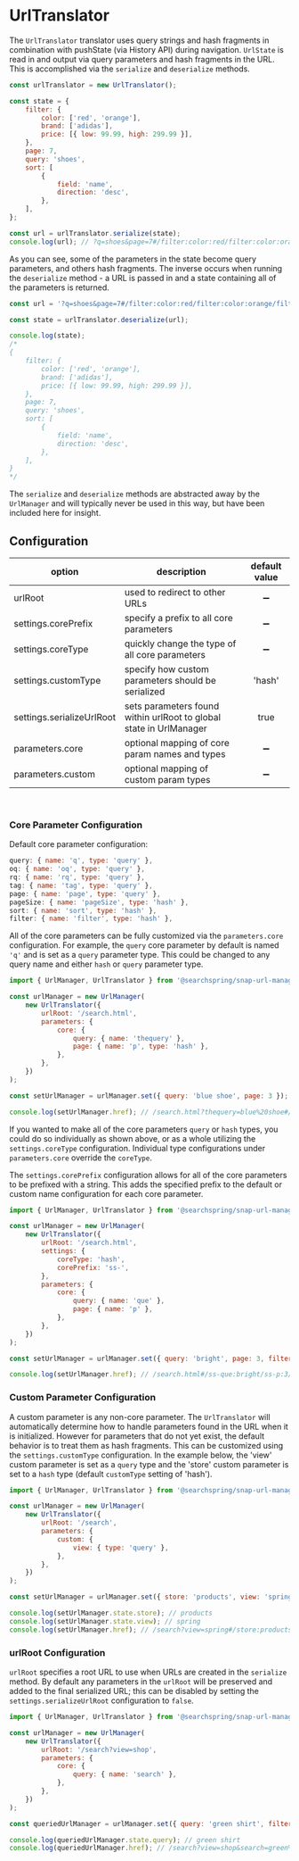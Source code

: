 # UrlTranslator

The `UrlTranslator` translator uses query strings and hash fragments in combination with pushState (via History API) during navigation. `UrlState` is read in and output via query parameters and hash fragments in the URL. This is accomplished via the `serialize` and `deserialize` methods.

```js
const urlTranslator = new UrlTranslator();

const state = {
	filter: {
		color: ['red', 'orange'],
		brand: ['adidas'],
		price: [{ low: 99.99, high: 299.99 }],
	},
	page: 7,
	query: 'shoes',
	sort: [
		{
			field: 'name',
			direction: 'desc',
		},
	],
};

const url = urlTranslator.serialize(state);
console.log(url); // ?q=shoes&page=7#/filter:color:red/filter:color:orange/filter:brand:adidas/filter:price:99.99:299.99/sort:name:desc

```

As you can see, some of the parameters in the state become query parameters, and others hash fragments. The inverse occurs when running the `deserialize` method - a URL is passed in and a state containing all of the parameters is returned.

```js
const url = '?q=shoes&page=7#/filter:color:red/filter:color:orange/filter:brand:adidas/filter:price:99.99:299.99/sort:name:desc';

const state = urlTranslator.deserialize(url);

console.log(state);
/*
{
	filter: {
		color: ['red', 'orange'],
		brand: ['adidas'],
		price: [{ low: 99.99, high: 299.99 }],
	},
	page: 7,
	query: 'shoes',
	sort: [
		{
			field: 'name',
			direction: 'desc',
		},
	],
}
*/
```

The `serialize` and `deserialize` methods are abstracted away by the `UrlManager` and will typically never be used in this way, but have been included here for insight.

## Configuration

| option | description | default value |
|---|---|:---:|
| urlRoot | used to redirect to other URLs | ➖ |
| settings.corePrefix | specify a prefix to all core parameters | ➖ |
| settings.coreType | quickly change the type of all core parameters | ➖ |
| settings.customType | specify how custom parameters should be serialized | 'hash' |
| settings.serializeUrlRoot | sets parameters found within urlRoot to global state in UrlManager | true |
| parameters.core | optional mapping of core param names and types  | ➖ |
| parameters.custom | optional mapping of custom param types | ➖ |

<br>


### Core Parameter Configuration

Default core parameter configuration:
```javascript
query: { name: 'q', type: 'query' },
oq: { name: 'oq', type: 'query' },
rq: { name: 'rq', type: 'query' },
tag: { name: 'tag', type: 'query' },
page: { name: 'page', type: 'query' },
pageSize: { name: 'pageSize', type: 'hash' },
sort: { name: 'sort', type: 'hash' },
filter: { name: 'filter', type: 'hash' },
```

All of the core parameters can be fully customized via the `parameters.core` configuration. For example, the `query` core parameter by default is named `'q'` and is set as a `query` parameter type. This could be changed to any query name and either `hash` or `query` parameter type.

```js
import { UrlManager, UrlTranslator } from '@searchspring/snap-url-manager';

const urlManager = new UrlManager(
	new UrlTranslator({
		urlRoot: '/search.html',
		parameters: {
			core: {
				query: { name: 'thequery' },
				page: { name: 'p', type: 'hash' },
			},
		},
	})
);

const setUrlManager = urlManager.set({ query: 'blue shoe', page: 3 });

console.log(setUrlManager.href); // /search.html?thequery=blue%20shoe#/p:3

```

If you wanted to make all of the core parameters `query` or `hash` types, you could do so individually as shown above, or as a whole utilizing the `settings.coreType` configuration. Individual type configurations under `parameters.core` override the `coreType`.

The `settings.corePrefix` configuration allows for all of the core parameters to be prefixed with a string. This adds the specified prefix to the default or custom name configuration for each core parameter.

```js
import { UrlManager, UrlTranslator } from '@searchspring/snap-url-manager';

const urlManager = new UrlManager(
	new UrlTranslator({
		urlRoot: '/search.html',
		settings: {
			coreType: 'hash',
			corePrefix: 'ss-',
		},
		parameters: {
			core: {
				query: { name: 'que' },
				page: { name: 'p' },
			},
		},
	})
);

const setUrlManager = urlManager.set({ query: 'bright', page: 3, filter: { color: ['blue'] } });

console.log(setUrlManager.href); // /search.html#/ss-que:bright/ss-p:3/ss-filter:color:blue

```

### Custom Parameter Configuration

A custom parameter is any non-core parameter. The `UrlTranslator` will automatically determine how to handle parameters found in the URL when it is initialized. However for parameters that do not yet exist, the default behavior is to treat them as hash fragments. This can be customized using the `settings.customType` configuration. In the example below, the 'view' custom parameter is set as a `query` type and the 'store' custom parameter is set to a `hash` type (default `customType` setting of 'hash').

```js
import { UrlManager, UrlTranslator } from '@searchspring/snap-url-manager';

const urlManager = new UrlManager(
	new UrlTranslator({
		urlRoot: '/search',
		parameters: {
			custom: {
				view: { type: 'query' },
			},
		},
	})
);

const setUrlManager = urlManager.set({ store: 'products', view: 'spring' });

console.log(setUrlManager.state.store); // products
console.log(setUrlManager.state.view); // spring
console.log(setUrlManager.href); // /search?view=spring#/store:products

```

### urlRoot Configuration

`urlRoot` specifies a root URL to use when URLs are created in the `serialize` method. By default any parameters in the `urlRoot` will be preserved and added to the final serialized URL; this can be disabled by setting the `settings.serializeUrlRoot` configuration to `false`.

```js
import { UrlManager, UrlTranslator } from '@searchspring/snap-url-manager';

const urlManager = new UrlManager(
	new UrlTranslator({
		urlRoot: '/search?view=shop',
		parameters: {
			core: {
				query: { name: 'search' },
			},
		},
	})
);

const queriedUrlManager = urlManager.set({ query: 'green shirt', filter: { color: ['green'] } });

console.log(queriedUrlManager.state.query); // green shirt
console.log(queriedUrlManager.href); // /search?view=shop&search=green%20shirt#/filter:color:green
```
